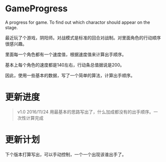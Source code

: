 # GameProgress
A progress for game. To find out which charactor should appear on the stage.

最近玩了个游戏，阴阳师。对战模式是标准的回合对战制。对里面角色的行动顺序很感兴趣。

里面每一个角色都有一个速度值，根据速度值来计算出手顺序。

基本上每个角色的速度都是140左右，行动条总值据说是200。

因此，使用一些基本的数据，写了一个简单的算法，计算出手顺序。

# 更新进度

> v1.0  2016/11/24  用最基本的思路写出了，什么加成都没有的出手顺序。一次性计算完成

#  更新计划

下个版本打算写出，可以手动控制，一个一个出现该谁出手了。
